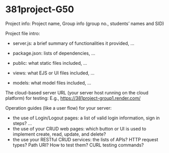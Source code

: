 # 381project-G50

Project info: Project name, Group info (group no., students’ names and SID) 

Project file intro:
- server.js: a brief summary of functionalities it provided, …

- package.json: lists of dependencies, …

- public: what static files included, …
- views: what EJS or UI files included, …
- models: what model files included, … 

The cloud-based server URL (your server host running on the cloud platform) for testing:
E.g., https://381project-group1.render.com/ 

Operation guides (like a user flow) for your server:
- the use of Login/Logout pages: a list of valid login information, sign in steps? …  
- the use of your CRUD web pages: which button or UI is used to implement create, read, update, and delete? 
- the use your RESTful CRUD services: the lists of APIs? HTTP request types? Path URI? How to test them? CURL testing commands?
